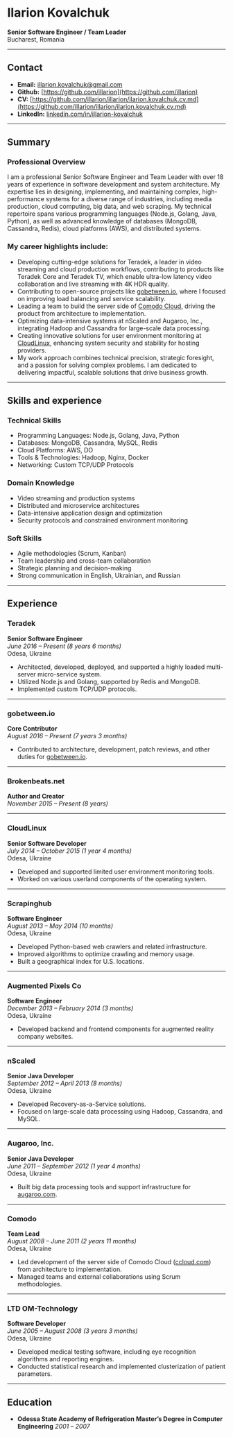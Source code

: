 # Ilarion Kovalchuk  
**Senior Software Engineer / Team Leader**  
Bucharest, Romania 

---

## Contact  
- **Email:** [illarion.kovalchuk@gmail.com](mailto:illarion.kovalchuk@gmail.com)
- **Github:** [https://github.com/illarion](https://github.com/illarion)
- **CV:** [https://github.com/illarion/illarion/ilarion.kovalchuk.cv.md](https://github.com/illarion/illarion/ilarion.kovalchuk.cv.md)
- **LinkedIn:** [linkedin.com/in/illarion-kovalchuk](https://www.linkedin.com/in/illarion-kovalchuk)  

---

## Summary  
### Professional Overview
I am a professional Senior Software Engineer and Team Leader with over 18 years of experience in software development and system architecture. My expertise lies in designing, implementing, and maintaining complex, 
high-performance systems for a diverse range of industries, including media production, cloud computing, big data, and web scraping. My technical repertoire spans various programming languages (Node.js, Golang, Java, Python), 
as well as advanced knowledge of databases (MongoDB, Cassandra, Redis), cloud platforms (AWS), and distributed systems.

### My career highlights include:

- Developing cutting-edge solutions for Teradek, a leader in video streaming and cloud production workflows, contributing to products like Teradek Core and Teradek TV, which enable ultra-low latency video collaboration and live streaming with 4K HDR quality.
- Contributing to open-source projects like [gobetween.io](https://gobetween.io), where I focused on improving load balancing and service scalability.
- Leading a team to build the server side of [Comodo Cloud](https://comodo.com), driving the product from architecture to implementation.
- Optimizing data-intensive systems at nScaled and Augaroo, Inc., integrating Hadoop and Cassandra for large-scale data processing.
- Creating innovative solutions for user environment monitoring at [CloudLinux](https://cloudlinux.com), enhancing system security and stability for hosting providers.
- My work approach combines technical precision, strategic foresight, and a passion for solving complex problems. I am dedicated to delivering impactful, scalable solutions that drive business growth.

---

## Skills and experience 
### Technical Skills
- Programming Languages: Node.js, Golang, Java, Python
- Databases: MongoDB, Cassandra, MySQL, Redis
- Cloud Platforms: AWS, DO
- Tools & Technologies: Hadoop, Nginx, Docker
- Networking: Custom TCP/UDP Protocols
### Domain Knowledge
- Video streaming and production systems
- Distributed and microservice architectures
- Data-intensive application design and optimization
- Security protocols and constrained environment monitoring
### Soft Skills
- Agile methodologies (Scrum, Kanban)
- Team leadership and cross-team collaboration
- Strategic planning and decision-making
- Strong communication in English, Ukrainian, and Russian

---

## Experience  

### **Teradek**  
**Senior Software Engineer**  
*June 2016 – Present (8 years 6 months)*  
Odesa, Ukraine  
- Architected, developed, deployed, and supported a highly loaded multi-server micro-service system.  
- Utilized Node.js and Golang, supported by Redis and MongoDB.  
- Implemented custom TCP/UDP protocols.  

---

### **gobetween.io**  
**Core Contributor**  
*August 2016 – Present (7 years 3 months)*  
- Contributed to architecture, development, patch reviews, and other duties for [gobetween.io](http://gobetween.io).  

---

### **Brokenbeats.net**  
**Author and Creator**  
*November 2015 – Present (8 years)*  

---

### **CloudLinux**  
**Senior Software Developer**  
*July 2014 – October 2015 (1 year 4 months)*  
Odesa, Ukraine  
- Developed and supported limited user environment monitoring tools.  
- Worked on various userland components of the operating system.  

---

### **Scrapinghub**  
**Software Engineer**  
*August 2013 – May 2014 (10 months)*  
Odesa, Ukraine  
- Developed Python-based web crawlers and related infrastructure.  
- Improved algorithms to optimize crawling and memory usage.  
- Built a geographical index for U.S. locations.  

---

### **Augmented Pixels Co**  
**Software Engineer**  
*December 2013 – February 2014 (3 months)*  
Odesa, Ukraine  
- Developed backend and frontend components for augmented reality company websites.  

---

### **nScaled**  
**Senior Java Developer**  
*September 2012 – April 2013 (8 months)*  
Odesa, Ukraine  
- Developed Recovery-as-a-Service solutions.  
- Focused on large-scale data processing using Hadoop, Cassandra, and MySQL.  

---

### **Augaroo, Inc.**  
**Senior Java Developer**  
*June 2011 – September 2012 (1 year 4 months)*  
Odesa, Ukraine  
- Built big data processing tools and support infrastructure for [augaroo.com](http://augaroo.com).  

---

### **Comodo**  
**Team Lead**  
*August 2008 – June 2011 (2 years 11 months)*  
Odesa, Ukraine  
- Led development of the server side of Comodo Cloud ([ccloud.com](http://ccloud.com)) from architecture to implementation.  
- Managed teams and external collaborations using Scrum methodologies.  

---

### **LTD OM-Technology**  
**Software Developer**  
*June 2005 – August 2008 (3 years 3 months)*  
Odesa, Ukraine  
- Developed medical testing software, including eye recognition algorithms and reporting engines.  
- Conducted statistical research and implemented clusterization of patient parameters.  

---

## Education  

- **Odessa State Academy of Refrigeration**  **Master’s Degree in Computer Engineering**  *2001 – 2007*  
